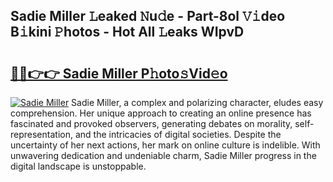 ## Sadie Miller 𝙻eaked 𝙽u𝚍e - Part-8ol 𝚅𝚒deo B𝚒kini 𝙿hotos - Hot All 𝙻eaks WIpvD

# <h2><a href="http://ld05q0.urlbe.top/?page=Sadie+Miller">🔗🔗👉👉 Sadie Miller P𝚑oto𝚜Vid𝚎o</a></h2>

[![Sadie Miller](https://i.imgur.com/eBuTRDB.gif)](http://ld05q0.urlbe.top/?page=Sadie+Miller)
Sadie Miller, a complex and polarizing character, eludes easy comprehension. Her unique approach to creating an online presence has fascinated and provoked observers, generating debates on morality, self-representation, and the intricacies of digital societies. Despite the uncertainty of her next actions, her mark on online culture is indelible. With unwavering dedication and undeniable charm, Sadie Miller progress in the digital landscape is unstoppable.
